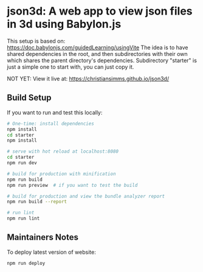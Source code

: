 # json3d: A web app to view json files in 3d using Babylon.js

This setup is based on: https://doc.babylonjs.com/guidedLearning/usingVite
The idea is to have shared dependencies in the root, and then
subdirectories with their own which shares the parent directory's dependencies.
Subdirectory "starter" is just a simple one to start with, you can just copy it.

NOT YET: View it live at: https://christiansimms.github.io/json3d/

## Build Setup

If you want to run and test this locally:

``` bash
# One-time: install dependencies
npm install
cd starter
npm install

# serve with hot reload at localhost:8080
cd starter
npm run dev

# build for production with minification
npm run build
npm run preview  # if you want to test the build

# build for production and view the bundle analyzer report
npm run build --report

# run lint
npm run lint
```

## Maintainers Notes

To deploy latest version of website:

``` bash
npm run deploy
```